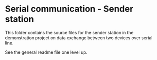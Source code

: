 Serial communication - Sender station 
=====================================
 
This folder contains the source files for the sender station in the 
demonstration project on data exchange between two devices over serial line.

See the general readme file one level up.  